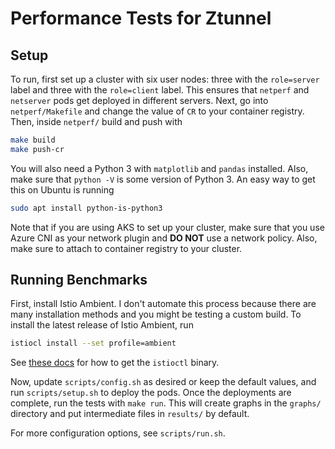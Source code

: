 # Performance Tests for Ztunnel

## Setup

To run, first set up a cluster with six user nodes: three with the `role=server` label and three with the `role=client` label.
This ensures that `netperf` and `netserver` pods get deployed in different servers.
Next, go into `netperf/Makefile` and change the value of `CR` to your container registry.
Then, inside `netperf/` build and push with

```bash
make build
make push-cr
```

You will also need a Python 3 with `matplotlib` and `pandas` installed.
Also, make sure that `python -V` is some version of Python 3.
An easy way to get this on Ubuntu is running

```bash
sudo apt install python-is-python3
```

Note that if you are using AKS to set up your cluster, make sure that you use Azure CNI as your network plugin and **DO NOT** use a network policy.
Also, make sure to attach to container registry to your cluster.

## Running Benchmarks

First, install Istio Ambient.
I don't automate this process because there are many installation methods and you might be testing a custom build.
To install the latest release of Istio Ambient, run

```bash
istiocl install --set profile=ambient
```

See [these docs](https://istio.io/latest/docs/setup/getting-started/#download) for how to get the `istioctl` binary.

Now, update `scripts/config.sh` as desired or keep the default values, and run `scripts/setup.sh` to deploy the pods.
Once the deployments are complete, run the tests with `make run`.
This will create graphs in the `graphs/` directory and put intermediate files in `results/` by default.

For more configuration options, see `scripts/run.sh`.

